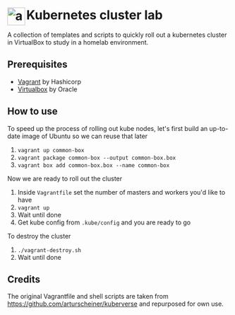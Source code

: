 # <img align="left" width="40px" src="https://upload.wikimedia.org/wikipedia/commons/thumb/3/39/Kubernetes_logo_without_workmark.svg/1200px-Kubernetes_logo_without_workmark.svg.png" alt="awesome-ebitengine" title="kubernetes" /> Kubernetes cluster lab

A collection of templates and scripts to quickly roll out a kubernetes cluster in VirtualBox to study in a homelab environment.

## Prerequisites
- [Vagrant](www.vagrantup.com) by Hashicorp
- [Virtualbox](virtualbox.org) by Oracle

## How to use
To speed up the process of rolling out kube nodes, let's first build an up-to-date image of Ubuntu so we can reuse that later
1. `vagrant up common-box`
2. `vagrant package common-box --output common-box.box`
3. `vagrant box add common-box.box --name common-box`

Now we are ready to roll out the cluster
1. Inside `Vagrantfile` set the number of masters and workers you'd like to have
2. `vagrant up`
3. Wait until done
4. Get kube config from `.kube/config` and you are ready to go

To destroy the cluster
1. `./vagrant-destroy.sh`
2. Wait until done

## Credits
The original Vagrantfile and shell scripts are taken from https://github.com/arturscheiner/kuberverse and repurposed for own use.
